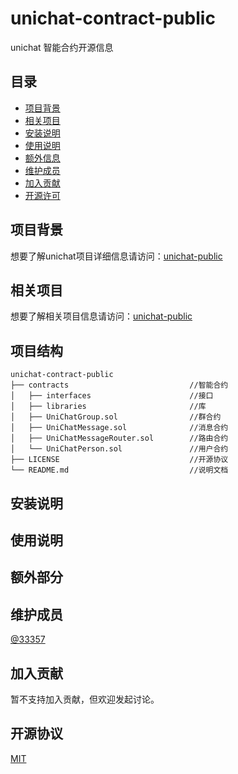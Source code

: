 <!--
 * @Author: 33357
 * @Date: 2021-02-05 13:01:37
 * @LastEditTime: 2021-02-22 17:24:24
 * @LastEditors: 33357
-->

# unichat-contract-public

unichat 智能合约开源信息

## 目录

- [项目背景](#项目背景)
- [相关项目](#相关项目)
- [安装说明](#安装说明)
- [使用说明](#使用说明)
- [额外信息](#额外信息)
- [维护成员](#维护成员)
- [加入贡献](#加入贡献)
- [开源许可](#开源许可)

## 项目背景

想要了解unichat项目详细信息请访问：[unichat-public](https://github.com/33357/unichat-public)

## 相关项目

想要了解相关项目信息请访问：[unichat-public](https://github.com/33357/unichat-public)

## 项目结构

```
unichat-contract-public
├── contracts                           //智能合约
│   ├── interfaces                      //接口
│   ├── libraries                       //库
│   ├── UniChatGroup.sol                //群合约
│   ├── UniChatMessage.sol              //消息合约
│   ├── UniChatMessageRouter.sol        //路由合约
│   └── UniChatPerson.sol               //用户合约
├── LICENSE                             //开源协议
└── README.md                           //说明文档
```

## 安装说明

## 使用说明

## 额外部分

## 维护成员

[@33357](https://github.com/33357)

## 加入贡献

暂不支持加入贡献，但欢迎发起讨论。

## 开源协议

[MIT](LICENSE)

